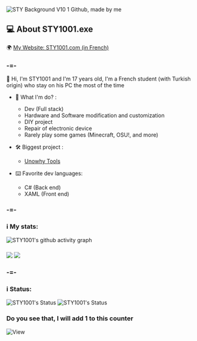 ![STY Background V10 1 Github, made by me](https://github.com/STY1001/STY1001/assets/57889852/e5339d6b-7ac4-4443-8e7e-f33036a5c196)

## 💻 About STY1001.exe
🌍 [My Website: STY1001.com (in French)](https://sty1001.com/)

### -=-

👋 Hi, I'm STY1001 and I'm 17 years old, I'm a French student (with Turkish origin) who stay on his PC the most of the time

- 🤔 What I'm do? :
   - Dev (Full stack)
   - Hardware and Software modification and customization
   - DIY project
   - Repair of electronic device
   - Rarely play some games (Minecraft, OSU!, and more)

- 🛠️ Biggest project : 
   - [Unowhy Tools](https://github.com/STY1001/Unowhy-Tools)

- ⌨️ Favorite dev languages:
   - C# (Back end)
   - XAML (Front end)

### -=-

### ℹ️ My stats:
![STY1001's github activity graph](https://github-readme-activity-graph.vercel.app/graph?username=STY1001&bg_color=000000&color=ff0000&line=ff0000&point=ffffff&area=true&hide_border=true)
<h3><img src="https://github-readme-stats.vercel.app/api?username=STY1001&hide=contribs,issues&count_private=true&show_icons=true&theme=dark&title_color=FF0000&text_color=FFFFFF&icon_color=FF0000&bg_color=35,000000,500000&reload"/>
<img src="https://github-readme-stats.vercel.app/api/top-langs?username=STY1001&show_icons=true&layout=compact&theme=dark&title_color=FF0000&text_color=FFFFFF&icon_color=FF0000&bg_color=35,500000,000000&reload"/></h3>

### -=-

### ℹ️ Status:
![STY1001's Status](https://lanyard.cnrad.dev/api/605079676917907457?idleMessage=Idle%20or%20AFK%20(Old%20account)&bg=000000&borderRadius=5px&animated=true)
![STY1001's Status](https://lanyard.cnrad.dev/api/1028607912320442410?idleMessage=Idle%20or%20AFK&bg=000000&borderRadius=5px&animated=true)

### Do you see that, I will add 1 to this counter
![View](https://profile-counter.glitch.me/STY1001/count.svg)
